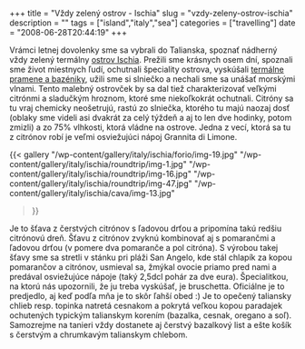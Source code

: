 +++
title = "Vždy zelený ostrov - Ischia"
slug = "vzdy-zeleny-ostrov-ischia"
description = ""
tags = ["island","italy","sea"]
categories = ["travelling"]
date = "2008-06-28T20:44:19"
+++

Vrámci letnej dovolenky sme sa vybrali do Talianska, spoznať nádherný vždy zelený termálny <a
title="Výlety po Ischii"
href="http://www.ajka-andrej.com/2008/07/23/trips-through-the-ischia/?lang=SK">ostrov Ischia</a>.
Prežili sme krásnych osem dní, spoznali sme život miestnych ľudí, ochutnali špeciality ostrova,
vyskúšali <a title="Poseidonove záhrady"
href="http://www.ajka-andrej.com/2008/07/23/poseidon-gardens/?lang=SK">termálne pramene a
bazéniky</a>, užili sme si slniečko a nechali sme sa unášať morskými vlnami. Tento malebný ostrovček by sa dal tiež charakterizovať veľkými citrónmi a sladučkým hroznom, ktoré
sme niekoľkokrát ochutnali. Citróny sa tu vraj chemicky neošetrujú, rastú zo slniečka, ktorého tu
majú naozaj dosť (oblaky sme videli asi dvakrát za celý týždeň a aj to len dve hodinky, potom
zmizli) a zo 75% vlhkosti, ktorá vládne na ostrove. Jedna z vecí, ktorá sa tu z citrónov robí je
veľmi osviežujúci nápoj Grannita di Limone.

{{< gallery
    "/wp-content/gallery/italy/ischia/forio/img-19.jpg"
    "/wp-content/gallery/italy/ischia/roundtrip/img-1.jpg"
    "/wp-content/gallery/italy/ischia/roundtrip/img-16.jpg"
    "/wp-content/gallery/italy/ischia/roundtrip/img-47.jpg"
    "/wp-content/gallery/italy/ischia/cava/img-13.jpg"
>}}

Je to šťava z čerstvých citrónov s ľadovou drťou a pripomína takú redšiu citrónovú dreň. Šťavu z
citrónov zvyknú kombinovať aj s pomarančmi a ľadovou drťou (v pomere dva pomaranče a pol citróna).
S výrobou takej šťavy sme sa stretli v stánku pri pláži San Angelo, kde stál chlapík za kopou
pomarančov a citrónov, usmieval sa, žmýkal ovocie priamo pred nami a predával osviežujúce nápoje
(taký 2,5dcl pohár za dve eura). Špecialitkou, na ktorú nás upozornili, že ju treba vyskúšať, je
bruschetta. Oficiálne je to predjedlo, aj keď podľa mňa je to skôr ľahší obed :) Je to opečený
taliansky chlieb resp. topinka natretá cesnakom a pokrytá veľkou kopou paradajek ochutených
typickým talianskym korením (bazalka, cesnak, oregano a soľ). Samozrejme na tanieri vždy dostanete
aj čerstvý bazalkový list a ešte košík s čerstvým a chrumkavým talianskym chlebom.
